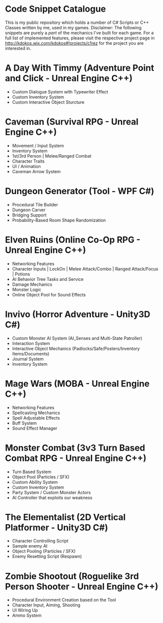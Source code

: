 # Code Snippet Catalogue
This is my public repository which holds a number of C# Scripts or C++ Classes written by me, used in my games.
Disclaimer: The following snippets are purely a *part* of the mechanics I've built for each game. For a full list of implemented features, please visit the respective project page in http://kdokos.wix.com/kdokos#!projects/c1rez for the project you are interested in.

# A Day With Timmy (Adventure Point and Click - Unreal Engine C++)
- Custom Dialogue System with Typewriter Effect
- Custom Inventory System
- Custom Interactive Object Sturcture

# Caveman (Survival RPG - Unreal Engine C++)
- Movement / Input System
- Inventory System
- 1st/3rd Person | Melee/Ranged Combat
- Character Traits
- UI / Animation
- Caveman Arrow System

# Dungeon Generator (Tool - WPF C#)
- Procedural Tile Builder
- Dungeon Carver
- Bridging Support
- Probability-Based Room Shape Randomization

# Elven Ruins (Online Co-Op RPG - Unreal Engine C++)
- Networking Features
- Character Inputs | LockOn | Melee Attack/Combo | Ranged Attack/Focus | Potions
- AI Behavior Tree Tasks and Service
- Damage Mechanics
- Monster Logic
- Online Object Pool for Sound Effects

# Invivo (Horror Adventure - Unity3D C#)
- Custom Monster AI System (AI_Senses and Multi-State Patroller)
- Interaction System
- Interactive Object Mechanics (Padlocks/Safe/Posters/Inventory Items/Documents)
- Journal System
- Inventory System

# Mage Wars (MOBA - Unreal Engine C++)
- Networking Features
- Spellcasting Mechanics
- Spell Adjustable Effects
- Buff System
- Sound Effect Manager

# Monster Combat (3v3 Turn Based Combat RPG - Unreal Engine C++)
- Turn Based System
- Object Pool (Particles / SFX)
- Custom Ability System
- Custom Inventory System
- Party System / Custom Monster Actors
- AI Controller that exploits our weakness

# The Elementalist (2D Vertical Platformer - Unity3D C#)
- Character Controlling Script
- Sample enemy AI
- Object Pooling (Particles / SFX)
- Enemy Resetting Script (Respawn)

# Zombie Shootout (Roguelike 3rd Person Shooter - Unreal Engine C++)
- Procedural Environment Creation based on the Tool
- Character Input, Aiming, Shooting
- UI Wiring Up
- Ammo System
